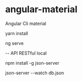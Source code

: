 # angular-material
Angular Cli material 

yarn install

ng serve 

-- API RESTful local

npm install -g json-server

json-server --watch db.json
